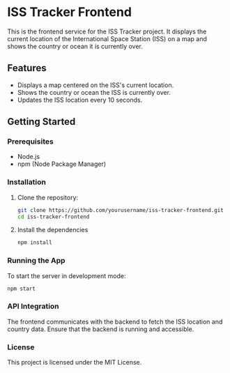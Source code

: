 # ISS Tracker Frontend

This is the frontend service for the ISS Tracker project. It displays the current location of the International Space Station (ISS) on a map and shows the country or ocean it is currently over.

## Features

- Displays a map centered on the ISS's current location.
- Shows the country or ocean the ISS is currently over.
- Updates the ISS location every 10 seconds.

## Getting Started

### Prerequisites

- Node.js
- npm (Node Package Manager)

### Installation

1. Clone the repository:

   ```bash
   git clone https://github.com/yourusername/iss-tracker-frontend.git
   cd iss-tracker-frontend

   ```

2. Install the dependencies
   ```bash
   npm install
   ```

### Running the App

To start the server in development mode:

```bash
npm start

```

### API Integration

The frontend communicates with the backend to fetch the ISS location and country data. Ensure that the backend is running and accessible.

### License

This project is licensed under the MIT License.

